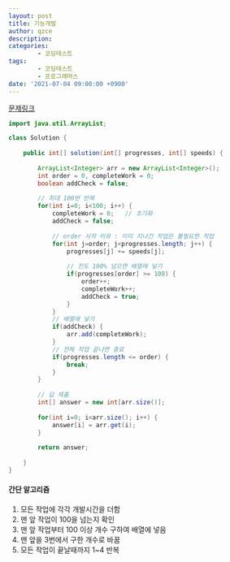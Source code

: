 ```yaml
---
layout: post
title: 기능개발
author: qzce
description: 
categories: 
        - 코딩테스트
tags: 
        - 코딩테스트
        - 프로그래머스
date: '2021-07-04 09:00:00 +0900'
---
```


[문제링크](https://school.programmers.co.kr/learn/courses/30/lessons/42586)


```java
import java.util.ArrayList;

class Solution {
	
    public int[] solution(int[] progresses, int[] speeds) {
    	
    	ArrayList<Integer> arr = new ArrayList<Integer>();
		int order = 0, completeWork = 0;
		boolean addCheck = false;
		
        // 최대 100번 반복
		for(int i=0; i<100; i++) {
			completeWork = 0;	// 초기화
			addCheck = false;	
            
            // order 시작 이유 : 이미 지나간 작업은 불필요한 작업
			for(int j=order; j<progresses.length; j++) {
				progresses[j] += speeds[j];
                
                // 진도 100% 넘으면 배열에 넣기
				if(progresses[order] >= 100) {
					order++;
					completeWork++;
					addCheck = true;
				}
			}
            // 배열에 넣기
			if(addCheck) {
				arr.add(completeWork);
			}
            // 전체 작업 끝나면 종료
			if(progresses.length <= order) {
				break;
			}
		}
			
        // 답 제출
		int[] answer = new int[arr.size()];
		
		for(int i=0; i<arr.size(); i++) {
			answer[i] = arr.get(i);
		}
		
		return answer;
		
    }
}
```





#### 간단 알고리즘

1. 모든 작업에 각각 개발시간을 더함
2. 맨 앞 작업이 100을 넘는지 확인
3. 맨 앞 작업부터 100 이상 개수 구하여 배열에 넣음
4. 맨 앞을 3번에서 구한 개수로 바꿈
5. 모든 작업이 끝날때까지 1~4 반복